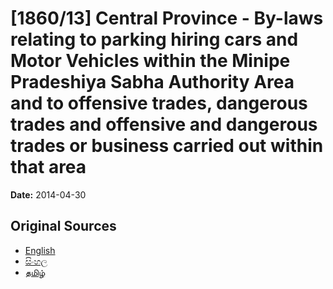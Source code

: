 # [1860/13] Central Province - By-laws relating to parking hiring cars and Motor Vehicles within the Minipe Pradeshiya Sabha Authority Area and to offensive trades, dangerous trades and offensive and dangerous trades or business carried out within that area

**Date:** 2014-04-30

## Original Sources

- [English](https://documents.gov.lk/view/extra-gazettes/2014/4/1860-13_E.pdf)
- [සිංහල](https://documents.gov.lk/view/extra-gazettes/2014/4/1860-13_S.pdf)
- [தமிழ்](https://documents.gov.lk/view/extra-gazettes/2014/4/1860-13_T.pdf)
